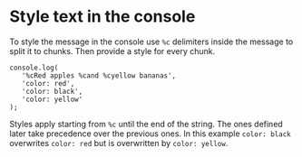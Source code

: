 # Style text in the console

To style the message in the console use `%c` delimiters inside the message to split it to chunks. Then provide a style for every chunk.

 ```
 console.log(
    '%cRed apples %cand %cyellow bananas',
    'color: red',
    'color: black',
    'color: yellow'
 );
 ```

 Styles apply starting from `%c` until the end of the string. The ones defined later take precedence over the previous ones. In this example `color: black` overwrites `color: red` but is overwritten by `color: yellow`.